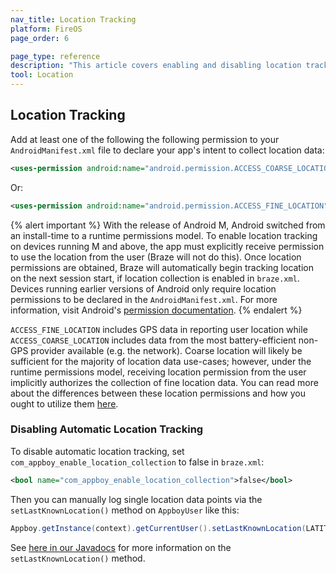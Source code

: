 ```yaml
---
nav_title: Location Tracking
platform: FireOS
page_order: 6

page_type: reference
description: "This article covers enabling and disabling location tracking on your FireOS app."
tool: Location
---
```

## Location Tracking

Add at least one of the following the following permission to your `AndroidManifest.xml` file to declare your app's intent to collect location data:

```xml
<uses-permission android:name="android.permission.ACCESS_COARSE_LOCATION" />
```
Or:

```xml
<uses-permission android:name="android.permission.ACCESS_FINE_LOCATION" />
```

{% alert important %}
With the release of Android M, Android switched from an install-time to a runtime permissions model. To enable location tracking on devices running M and above, the app must explicitly receive permission to use the location from the user (Braze will not do this). Once location permissions are obtained, Braze will automatically begin tracking location on the next session start, if location collection is enabled in `braze.xml`. Devices running earlier versions of Android only require location permissions to be declared in the `AndroidManifest.xml`. For more information, visit Android's [permission documentation](https://developer.android.com/training/permissions/index.html).
{% endalert %}

`ACCESS_FINE_LOCATION` includes GPS data in reporting user location while `ACCESS_COARSE_LOCATION` includes data from the most battery-efficient non-GPS provider available (e.g. the network). Coarse location will likely be sufficient for the majority of location data use-cases; however, under the runtime permissions model, receiving location permission from the user implicitly authorizes the collection of fine location data. You can read more about the differences between these location permissions and how you ought to utilize them [here][1].

### Disabling Automatic Location Tracking

To disable automatic location tracking, set `com_appboy_enable_location_collection` to false in `braze.xml`:

```xml
<bool name="com_appboy_enable_location_collection">false</bool>
```

Then you can manually log single location data points via the `setLastKnownLocation()` method on `AppboyUser` like this:

```java
Appboy.getInstance(context).getCurrentUser().setLastKnownLocation(LATITUDE_DOUBLE_VALUE, LONGITUDE_DOUBLE_VALUE, ALTITUDE_DOUBLE_VALUE, ACCURACY_DOUBLE_VALUE);
```

See [here in our Javadocs][4] for more information on the `setLastKnownLocation()` method.

[1]: http://developer.android.com/guide/topics/location/strategies.html
[4]: https://appboy.github.io/appboy-android-sdk/javadocs/com/appboy/AppboyUser.html#setLastKnownLocation-double-double-java.lang.Double-java.lang.Double-
